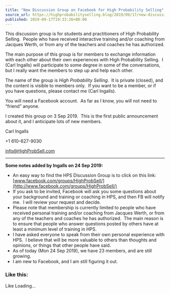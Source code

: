 ```yaml
---
title: "New Discussion Group on Facebook for High Probability Selling"
source_url: https://highprobabilityselling.blog/2019/09/17/new-discussion-group-on-facebook-for-high-probability-selling
published: 2019-09-17T19:33:26+00:00
---
```

This discussion group is for students and practitioners of High Probability Selling.  People who have received interactive training and/or coaching from Jacques Werth, or from any of the teachers and coaches he has authorized.


The main purpose of this group is for members to exchange information with each other about their own experiences with High Probability Selling.  I (Carl Ingalls) will participate to some degree in some of the conversations, but I really want the members to step up and help each other.


The name of the group is *High Probability Selling*.  It is private (closed), and the content is visible to members only.  If you want to be a member, or if you have questions, please contact me (Carl Ingalls).


You will need a Facebook account.  As far as I know, you will not need to “friend” anyone.


I created this group on 3 Sep 2019\.  This is the first public announcement about it, and I anticipate lots of new members.


Carl Ingalls  

\+1 610\-627\-9030  

info@HighProbSell.com




---


**Some notes added by Ingalls on 24 Sep 2019:**


* An easy way to find the HPS Discussion Group is to click on this link:  [www.facebook.com/groups/HighProbSell/](http://www.facebook.com/groups/HighProbSell/)
* If you ask to be invited, Facebook will ask you some questions about your background and training or coaching in HPS, and then FB will notify me.  I will review your request and decide.
* Please note that membership is currently limited to people who have received personal training and/or coaching from Jacques Werth, or from any of the teachers and coaches he has authorized.  The main reason is to ensure that people who answer questions posted by others have at least a minimum level of training in HPS.
* I have asked everyone to speak from their own personal experience with HPS.  I believe that will be more valuable to others than thoughts and opinions, or things that other people have said.
* As of today (Mon 24 Sep 2019\), we have 23 members, and are still growing.
* I am new to Facebook, and I am still figuring it out.


### Like this:

Like Loading...

